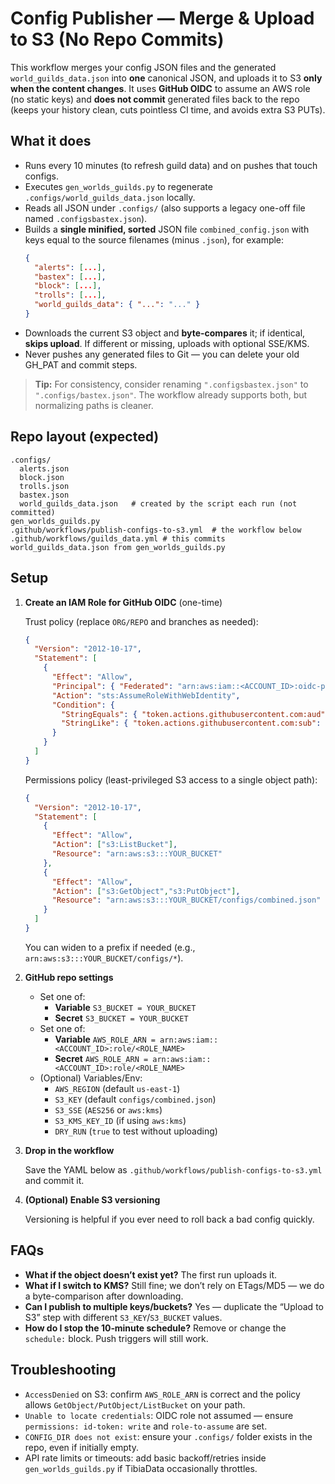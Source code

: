 # Config Publisher — Merge & Upload to S3 (No Repo Commits)

This workflow merges your config JSON files and the generated `world_guilds_data.json` into **one** canonical JSON, and uploads it to S3 **only when the content changes**. It uses **GitHub OIDC** to assume an AWS role (no static keys) and **does not commit** generated files back to the repo (keeps your history clean, cuts pointless CI time, and avoids extra S3 PUTs).

## What it does

- Runs every 10 minutes (to refresh guild data) and on pushes that touch configs.
- Executes `gen_worlds_guilds.py` to regenerate `.configs/world_guilds_data.json` locally.
- Reads all JSON under `.configs/` (also supports a legacy one-off file named `.configsbastex.json`).
- Builds a **single minified, sorted** JSON file `combined_config.json` with keys equal to the source filenames (minus `.json`), for example:
  ```json
  {
    "alerts": [...],
    "bastex": [...],
    "block": [...],
    "trolls": [...],
    "world_guilds_data": { "...": "..." }
  }
  ```
- Downloads the current S3 object and **byte-compares** it; if identical, **skips upload**. If different or missing, uploads with optional SSE/KMS.
- Never pushes any generated files to Git — you can delete your old GH_PAT and commit steps.

> **Tip:** For consistency, consider renaming `".configsbastex.json"` to `".configs/bastex.json"`. The workflow already supports both, but normalizing paths is cleaner.

## Repo layout (expected)

```
.configs/
  alerts.json
  block.json
  trolls.json
  bastex.json
  world_guilds_data.json   # created by the script each run (not committed)
gen_worlds_guilds.py
.github/workflows/publish-configs-to-s3.yml  # the workflow below
.github/workflows/guilds_data.yml # this commits world_guilds_data.json from gen_worlds_guilds.py
```

## Setup

1. **Create an IAM Role for GitHub OIDC** (one-time)

   Trust policy (replace `ORG/REPO` and branches as needed):

   ```json
   {
     "Version": "2012-10-17",
     "Statement": [
       {
         "Effect": "Allow",
         "Principal": { "Federated": "arn:aws:iam::<ACCOUNT_ID>:oidc-provider/token.actions.githubusercontent.com" },
         "Action": "sts:AssumeRoleWithWebIdentity",
         "Condition": {
           "StringEquals": { "token.actions.githubusercontent.com:aud": "sts.amazonaws.com" },
           "StringLike": { "token.actions.githubusercontent.com:sub": "repo:ORG/REPO:*" }
         }
       }
     ]
   }
   ```

   Permissions policy (least-privileged S3 access to a single object path):

   ```json
   {
     "Version": "2012-10-17",
     "Statement": [
       {
         "Effect": "Allow",
         "Action": ["s3:ListBucket"],
         "Resource": "arn:aws:s3:::YOUR_BUCKET"
       },
       {
         "Effect": "Allow",
         "Action": ["s3:GetObject","s3:PutObject"],
         "Resource": "arn:aws:s3:::YOUR_BUCKET/configs/combined.json"
       }
     ]
   }
   ```

   You can widen to a prefix if needed (e.g., `arn:aws:s3:::YOUR_BUCKET/configs/*`).

2. **GitHub repo settings**

   - Set one of:
     - **Variable** `S3_BUCKET = YOUR_BUCKET`
     - **Secret**   `S3_BUCKET = YOUR_BUCKET`
   - Set one of:
     - **Variable** `AWS_ROLE_ARN = arn:aws:iam::<ACCOUNT_ID>:role/<ROLE_NAME>`
     - **Secret**   `AWS_ROLE_ARN = arn:aws:iam::<ACCOUNT_ID>:role/<ROLE_NAME>`
   - (Optional) Variables/Env:
     - `AWS_REGION` (default `us-east-1`)
     - `S3_KEY` (default `configs/combined.json`)
     - `S3_SSE` (`AES256` or `aws:kms`)
     - `S3_KMS_KEY_ID` (if using `aws:kms`)
     - `DRY_RUN` (`true` to test without uploading)

3. **Drop in the workflow**

   Save the YAML below as `.github/workflows/publish-configs-to-s3.yml` and commit it.

4. **(Optional) Enable S3 versioning**

   Versioning is helpful if you ever need to roll back a bad config quickly.

## FAQs

- **What if the object doesn’t exist yet?** The first run uploads it.
- **What if I switch to KMS?** Still fine; we don’t rely on ETags/MD5 — we do a byte-comparison after downloading.
- **Can I publish to multiple keys/buckets?** Yes — duplicate the “Upload to S3” step with different `S3_KEY`/`S3_BUCKET` values.
- **How do I stop the 10‑minute schedule?** Remove or change the `schedule:` block. Push triggers will still work.

## Troubleshooting

- `AccessDenied` on S3: confirm `AWS_ROLE_ARN` is correct and the policy allows `GetObject/PutObject/ListBucket` on your path.
- `Unable to locate credentials`: OIDC role not assumed — ensure `permissions: id-token: write` and `role-to-assume` are set.
- `CONFIG_DIR does not exist`: ensure your `.configs/` folder exists in the repo, even if initially empty.
- API rate limits or timeouts: add basic backoff/retries inside `gen_worlds_guilds.py` if TibiaData occasionally throttles.
